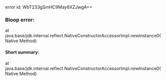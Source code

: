 error id: WbT233gSmHC9May6XZJwgA==
### Bloop error:

at java.base/jdk.internal.reflect.NativeConstructorAccessorImpl.newInstance0(Native Method)
#### Short summary: 

at java.base/jdk.internal.reflect.NativeConstructorAccessorImpl.newInstance0(Native Method)
